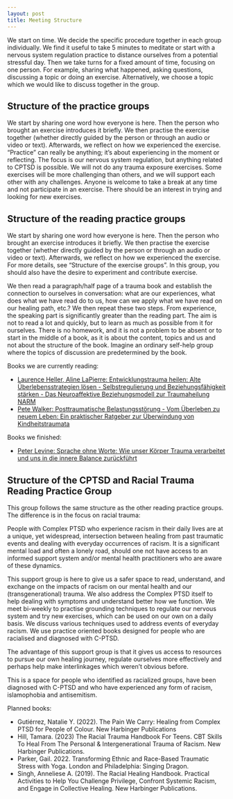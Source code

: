 ```yaml
---
layout: post
title: Meeting Structure
---
```


We start on time. We decide the specific procedure together in each group individually. We find it useful to take 5 minutes to meditate or start with a nervous system regulation practice to distance ourselves from a potential stressful day. Then we take turns for a fixed amount of time, focusing on one person. For example, sharing what happened, asking questions, discussing a topic or doing an exercise. Alternatively, we choose a topic which we would like to discuss together in the group.

## Structure of the practice groups

We start by sharing one word how everyone is here. Then the person who brought an exercise introduces it briefly. We then practise the exercise together (whether directly guided by the person or through an audio or video or text). Afterwards, we reflect on how we experienced the exercise. “Practice” can really be anything; it’s about experiencing in the moment or reflecting. The focus is our nervous system regulation, but anything related to CPTSD is possible. We will not do any trauma exposure exercises. Some exercises will be more challenging than others, and we will support each other with any challenges. Anyone is welcome to take a break at any time and not participate in an exercise. There should be an interest in trying and looking for new exercises.

## Structure of the reading practice groups

We start by sharing one word how everyone is here. Then the person who brought an exercise introduces it briefly. We then practise the exercise together (whether directly guided by the person or through an audio or video or text). Afterwards, we reflect on how we experienced the exercise. For more details, see “Structure of the exercise groups”. In this group, you should also have the desire to experiment and contribute exercise.

We then read a paragraph/half page of a trauma book and establish the connection to ourselves in conversation: what are our experiences, what does what we have read do to us, how can we apply what we have read on our healing path, etc.? We then repeat these two steps. From experience, the speaking part is significantly greater than the reading part. The aim is not to read a lot and quickly, but to learn as much as possible from it for ourselves. There is no homework, and it is not a problem to be absent or to start in the middle of a book, as it is about the content, topics and us and not about the structure of the book. Imagine an ordinary self-help group where the topics of discussion are predetermined by the book.

Books we are currently reading:
- [Laurence Heller, Aline LaPierre: Entwicklungstrauma heilen: Alte Überlebensstrategien lösen - Selbstregulierung und Beziehungsfähigkeit stärken - Das Neuroaffektive Beziehungsmodell zur Traumaheilung NARM](https://www.amazon.de/dp/3466309220/)
- [Pete Walker: Posttraumatische Belastungsstörung - Vom Überleben zu neuem Leben: Ein praktischer Ratgeber zur Überwindung von Kindheitstraumata](https://www.amazon.de/dp/3962570756/)


Books we finished:
- [Peter Levine: Sprache ohne Worte: Wie unser Körper Trauma verarbeitet und uns in die innere Balance zurückführt](https://www.amazon.de/dp/3466309182/)

## Structure of the CPTSD and Racial Trauma Reading Practice Group

This group follows the same structure as the other reading practice groups. The difference is in the focus on racial trauma:

People with Complex PTSD who experience racism in their daily lives are at a unique, yet
widespread, intersection between healing from past traumatic events and dealing with
everyday occurrences of racism. It is a significant mental load and often a lonely road,
should one not have access to an informed support system and/or mental health
practitioners who are aware of these dynamics.

This support group is here to give us a safer space to read, understand, and exchange on
the impacts of racism on our mental health and our (transgenerational) trauma. We also
address the Complex PTSD itself to help dealing with symptoms and understand better how
we function. We meet bi-weekly to practise grounding techniques to regulate our nervous
system and try new exercises, which can be used on our own on a daily basis. We discuss
various techniques used to address events of everyday racism. We use practice oriented
books designed for people who are racialised and diagnosed with C-PTSD.

The advantage of this support group is that it gives us access to resources to pursue our
own healing journey, regulate ourselves more effectively and perhaps help make
interlinkages which weren’t obvious before.

This is a space for people who identified as racialized groups, have been diagnosed with
C-PTSD and who have experienced any form of racism, islamophobia and antisemitism.

Planned books:
- Gutiérrez, Natalie Y. (2022). The Pain We Carry: Healing from Complex PTSD for People of Colour. New Harbinger Publications
- Hill, Tamara. (2023) The Racial Trauma Handbook For Teens. CBT Skills To Heal From The Personal & Intergenerational Trauma of Racism. New Harbinger Publications.
- Parker, Gail. 2022. Transforming Ethnic and Race-Based Traumatic Stress with Yoga. London and Philadelphia: Singing Dragon.
- Singh, Anneliese A. (2019). The Racial Healing Handbook. Practical Activities to Help You Challenge Privilege, Confront Systemic Racism, and Engage in Collective Healing. New Harbinger Publications.
